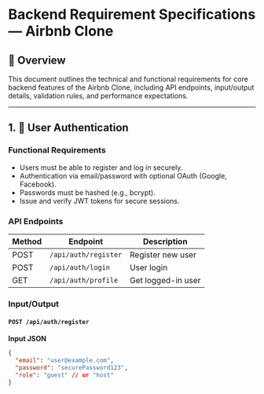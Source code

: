 # Backend Requirement Specifications — Airbnb Clone

## 📌 Overview
This document outlines the technical and functional requirements for core backend features of the Airbnb Clone, including API endpoints, input/output details, validation rules, and performance expectations.

---

## 1. 🔐 User Authentication

### Functional Requirements
- Users must be able to register and log in securely.
- Authentication via email/password with optional OAuth (Google, Facebook).
- Passwords must be hashed (e.g., bcrypt).
- Issue and verify JWT tokens for secure sessions.

### API Endpoints
| Method | Endpoint         | Description              |
|--------|------------------|--------------------------|
| POST   | `/api/auth/register` | Register new user     |
| POST   | `/api/auth/login`    | User login            |
| GET    | `/api/auth/profile`  | Get logged-in user    |

### Input/Output
#### `POST /api/auth/register`
**Input JSON**
```json
{
  "email": "user@example.com",
  "password": "securePassword123",
  "role": "guest" // or "host"
}
